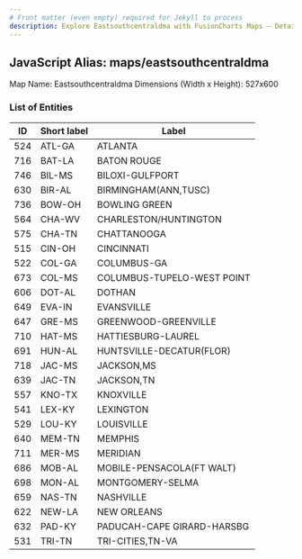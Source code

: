 ```yaml
---
# Front matter (even empty) required for Jekyll to process
description: Explore Eastsouthcentraldma with FusionCharts Maps – Detailed features for seamless integration. Try now & enhance your data visualization today! 
---
```


## JavaScript Alias: maps/eastsouthcentraldma

Map Name: Eastsouthcentraldma
Dimensions (Width x Height): 527x600





### List of Entities

ID | Short label | Label
---|---|---|
524|ATL-GA|ATLANTA
716|BAT-LA|BATON ROUGE
746|BIL-MS|BILOXI-GULFPORT
630|BIR-AL|BIRMINGHAM(ANN,TUSC)
736|BOW-OH|BOWLING GREEN
564|CHA-WV|CHARLESTON/HUNTINGTON
575|CHA-TN|CHATTANOOGA
515|CIN-OH|CINCINNATI
522|COL-GA|COLUMBUS-GA
673|COL-MS|COLUMBUS-TUPELO-WEST POINT
606|DOT-AL|DOTHAN
649|EVA-IN|EVANSVILLE
647|GRE-MS|GREENWOOD-GREENVILLE
710|HAT-MS|HATTIESBURG-LAUREL
691|HUN-AL|HUNTSVILLE-DECATUR(FLOR)
718|JAC-MS|JACKSON,MS
639|JAC-TN|JACKSON,TN
557|KNO-TX|KNOXVILLE
541|LEX-KY|LEXINGTON
529|LOU-KY|LOUISVILLE
640|MEM-TN|MEMPHIS
711|MER-MS|MERIDIAN
686|MOB-AL|MOBILE-PENSACOLA(FT WALT)
698|MON-AL|MONTGOMERY-SELMA
659|NAS-TN|NASHVILLE
622|NEW-LA|NEW ORLEANS
632|PAD-KY|PADUCAH-CAPE GIRARD-HARSBG
531|TRI-TN|TRI-CITIES,TN-VA

